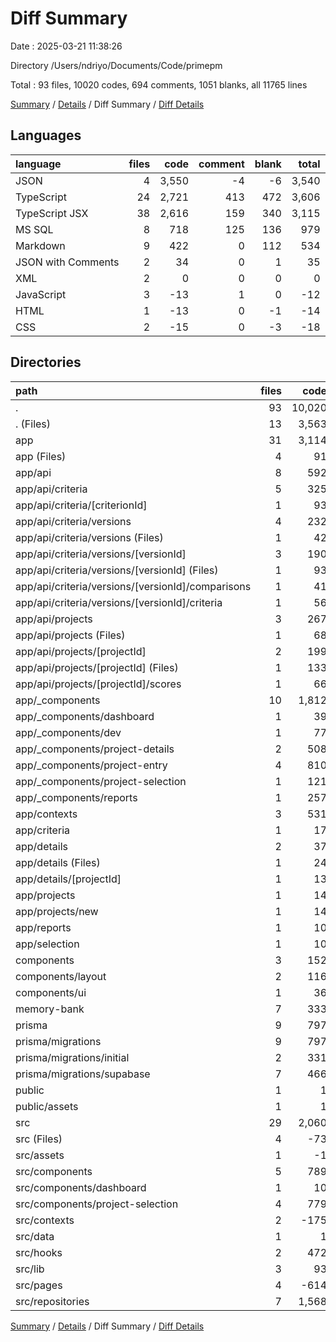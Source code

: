 # Diff Summary

Date : 2025-03-21 11:38:26

Directory /Users/ndriyo/Documents/Code/primepm

Total : 93 files,  10020 codes, 694 comments, 1051 blanks, all 11765 lines

[Summary](results.md) / [Details](details.md) / Diff Summary / [Diff Details](diff-details.md)

## Languages
| language | files | code | comment | blank | total |
| :--- | ---: | ---: | ---: | ---: | ---: |
| JSON | 4 | 3,550 | -4 | -6 | 3,540 |
| TypeScript | 24 | 2,721 | 413 | 472 | 3,606 |
| TypeScript JSX | 38 | 2,616 | 159 | 340 | 3,115 |
| MS SQL | 8 | 718 | 125 | 136 | 979 |
| Markdown | 9 | 422 | 0 | 112 | 534 |
| JSON with Comments | 2 | 34 | 0 | 1 | 35 |
| XML | 2 | 0 | 0 | 0 | 0 |
| JavaScript | 3 | -13 | 1 | 0 | -12 |
| HTML | 1 | -13 | 0 | -1 | -14 |
| CSS | 2 | -15 | 0 | -3 | -18 |

## Directories
| path | files | code | comment | blank | total |
| :--- | ---: | ---: | ---: | ---: | ---: |
| . | 93 | 10,020 | 694 | 1,051 | 11,765 |
| . (Files) | 13 | 3,563 | 0 | 0 | 3,563 |
| app | 31 | 3,114 | 197 | 453 | 3,764 |
| app (Files) | 4 | 91 | 1 | 14 | 106 |
| app/api | 8 | 592 | 42 | 107 | 741 |
| app/api/criteria | 5 | 325 | 18 | 51 | 394 |
| app/api/criteria/[criterionId] | 1 | 93 | 0 | 5 | 98 |
| app/api/criteria/versions | 4 | 232 | 18 | 46 | 296 |
| app/api/criteria/versions (Files) | 1 | 42 | 3 | 9 | 54 |
| app/api/criteria/versions/[versionId] | 3 | 190 | 15 | 37 | 242 |
| app/api/criteria/versions/[versionId] (Files) | 1 | 93 | 6 | 17 | 116 |
| app/api/criteria/versions/[versionId]/comparisons | 1 | 41 | 4 | 8 | 53 |
| app/api/criteria/versions/[versionId]/criteria | 1 | 56 | 5 | 12 | 73 |
| app/api/projects | 3 | 267 | 24 | 56 | 347 |
| app/api/projects (Files) | 1 | 68 | 8 | 17 | 93 |
| app/api/projects/[projectId] | 2 | 199 | 16 | 39 | 254 |
| app/api/projects/[projectId] (Files) | 1 | 133 | 11 | 27 | 171 |
| app/api/projects/[projectId]/scores | 1 | 66 | 5 | 12 | 83 |
| app/_components | 10 | 1,812 | 89 | 208 | 2,109 |
| app/_components/dashboard | 1 | 39 | 0 | 6 | 45 |
| app/_components/dev | 1 | 77 | 1 | 9 | 87 |
| app/_components/project-details | 2 | 508 | 14 | 52 | 574 |
| app/_components/project-entry | 4 | 810 | 57 | 101 | 968 |
| app/_components/project-selection | 1 | 121 | 7 | 16 | 144 |
| app/_components/reports | 1 | 257 | 10 | 24 | 291 |
| app/contexts | 3 | 531 | 61 | 102 | 694 |
| app/criteria | 1 | 17 | 0 | 4 | 21 |
| app/details | 2 | 37 | 4 | 9 | 50 |
| app/details (Files) | 1 | 24 | 4 | 5 | 33 |
| app/details/[projectId] | 1 | 13 | 0 | 4 | 17 |
| app/projects | 1 | 14 | 0 | 3 | 17 |
| app/projects/new | 1 | 14 | 0 | 3 | 17 |
| app/reports | 1 | 10 | 0 | 3 | 13 |
| app/selection | 1 | 10 | 0 | 3 | 13 |
| components | 3 | 152 | 4 | 18 | 174 |
| components/layout | 2 | 116 | 4 | 14 | 134 |
| components/ui | 1 | 36 | 0 | 4 | 40 |
| memory-bank | 7 | 333 | 0 | 76 | 409 |
| prisma | 9 | 797 | 125 | 166 | 1,088 |
| prisma/migrations | 9 | 797 | 125 | 166 | 1,088 |
| prisma/migrations/initial | 2 | 331 | 52 | 59 | 442 |
| prisma/migrations/supabase | 7 | 466 | 73 | 107 | 646 |
| public | 1 | 1 | 0 | 0 | 1 |
| public/assets | 1 | 1 | 0 | 0 | 1 |
| src | 29 | 2,060 | 368 | 338 | 2,766 |
| src (Files) | 4 | -73 | -1 | -12 | -86 |
| src/assets | 1 | -1 | 0 | 0 | -1 |
| src/components | 5 | 789 | 24 | 78 | 891 |
| src/components/dashboard | 1 | 10 | 0 | 1 | 11 |
| src/components/project-selection | 4 | 779 | 24 | 77 | 880 |
| src/contexts | 2 | -175 | -9 | -32 | -216 |
| src/data | 1 | 1 | 0 | 0 | 1 |
| src/hooks | 2 | 472 | 52 | 75 | 599 |
| src/lib | 3 | 93 | 27 | 22 | 142 |
| src/pages | 4 | -614 | -15 | -62 | -691 |
| src/repositories | 7 | 1,568 | 290 | 269 | 2,127 |

[Summary](results.md) / [Details](details.md) / Diff Summary / [Diff Details](diff-details.md)